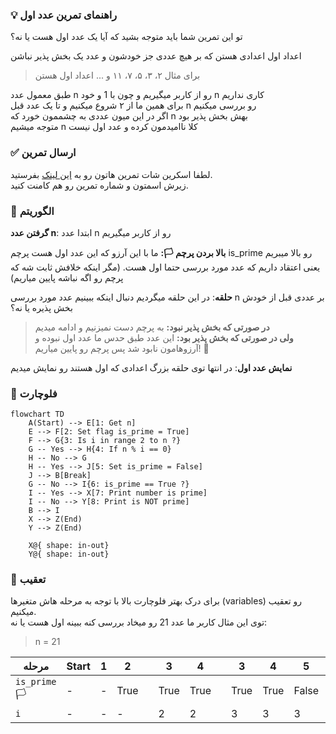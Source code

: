 ### 💡 راهنمای تمرین عدد اول

تو این تمرین شما باید متوجه بشید که آیا یک عدد اول هست یا نه؟

اعداد اول اعدادی هستن که بر هیچ عددی جز خودشون و عدد یک بخش پذیر نباشن

> برای مثال ۲، ۳، ۵، ۷، ۱۱ و ... اعداد اول هستن

طبق معمول عدد n رو از کاربر میگیریم و چون با 1 و خود n کاری نداریم  
برای همین ما از ۲ شروع میکنیم و تا یک عدد قبل n رو بررسی میکنیم  
اگر در این میون عددی به چشممون خورد که n بهش بخش پذیر بود  
متوجه میشیم n کلا ناامیدمون کرده و عدد اول نیست


### ✅ ارسال تمرین

لطفا اسکرین شات تمرین هاتون رو به [این لینک](https://github.com/hayyaun/kids/discussions/4) بفرستید.  
زیرش اسمتون و شماره تمرین رو هم کامنت کنید.


### 🧠 الگوریتم

**گرفتن عدد n**: ابتدا عدد n رو از کاربر میگیریم

**بالا بردن پرچم 🏳️:** ما با این آرزو که این عدد اول هست پرچم is_prime رو بالا میبریم یعنی اعتقاد داریم که عدد مورد بررسی حتما اول هست. (مگر اینکه خلافش ثابت شه که پرچم رو اگه نباشه پایین میاریم)

**حلقه**: در این حلقه میگردیم دنبال اینکه ببینیم عدد مورد بررسی n بر عددی قبل از خودش بخش پذیره یا نه؟

> **در صورتی که بخش پذیر نبود:** به پرچم دست نمیزنیم و ادامه میدیم  
> **ولی در صورتی که بخش پذیر بود:** این عدد طبق حدس ما عدد اول نبوده و آرزوهامون نابود شد پس پرچم رو پایین میاریم! 🏴

**نمایش عدد اول**: در انتها توی حلقه بزرگ اعدادی که اول هستند رو نمایش میدیم


### 🔀 فلوچارت

```mermaid
flowchart TD
    A(Start) --> E[1: Get n]
    E --> F[2: Set flag is_prime = True]
    F --> G{3: Is i in range 2 to n ?}
    G -- Yes --> H{4: If n % i == 0}
    H -- No --> G
    H -- Yes --> J[5: Set is_prime = False]
    J --> B[Break]
    G -- No --> I{6: is_prime == True ?}
    I -- Yes --> X[7: Print number is prime]
    I -- No --> Y[8: Print is NOT prime]
    B --> I
    X --> Z(End)
    Y --> Z(End)

    X@{ shape: in-out}
    Y@{ shape: in-out}
```


### 👣 تعقیب

برای درک بهتر فلوچارت بالا با توجه به مرحله هاش متغیرها (variables) رو تعقیب میکنیم.  
توی این مثال کاربر ما عدد 21 رو میخاد بررسی کنه ببینه اول هست یا نه:

> n = 21

| مرحله         | Start | 1   | 2    |     | 3    | 4    |     | 3    | 4    | 5     | 6          | 8       | End       |
| ------------- | ----- | --- | ---- | --- | ---- | ---- | --- | ---- | ---- | ----- | ---------- | ------- | --------- |
| `is_prime` 🏳️ | -     | -   | True |     | True | True |     | True | True | False | False 😭🏴 | `False` | **False** |
| `i`           | -     | -   | -    |     | 2    | 2    |     | 3    | 3    | 3     | -          | -       | -         |
